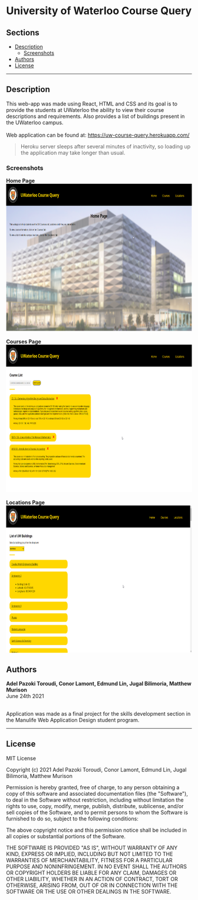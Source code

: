 # University of Waterloo Course Query

## Sections

- [Description](#description)
  - [Screenshots](#screenshots)
- [Authors](#authors)
- [License](#license)

---

## Description

This web-app was made using React, HTML and CSS and its goal is to provide the students at UWaterloo the ability to view their course descriptions and requirements. Also provides a list of buildings present in the UWaterloo campus.
<br>
<br>
Web application can be found at: https://uw-course-query.herokuapp.com/

> Heroku server sleeps after several minutes of inactivity, so loading up the application may take longer than usual.

### Screenshots

**Home Page**
<br>
<img src="screenshots\home.png" height=400>
<br>
<br>
**Courses Page**
<br>
<img src="screenshots\courses.png" height=400>
<br>
<br>
**Locations Page**
<br>
<img src="screenshots\locations.png" height=400>

## Authors

**Adel Pazoki Toroudi, Conor Lamont, Edmund Lin, Jugal Bilimoria, Matthew Murison**
<br />June 24th 2021

<br />Application was made as a final project for the skills development section in the Manulife Web Application Design student program.

---

## License

MIT License

Copyright (c) 2021 Adel Pazoki Toroudi, Conor Lamont, Edmund Lin, Jugal Bilimoria, Matthew Murison

Permission is hereby granted, free of charge, to any person obtaining a copy
of this software and associated documentation files (the "Software"), to deal
in the Software without restriction, including without limitation the rights
to use, copy, modify, merge, publish, distribute, sublicense, and/or sell
copies of the Software, and to permit persons to whom the Software is
furnished to do so, subject to the following conditions:

The above copyright notice and this permission notice shall be included in all
copies or substantial portions of the Software.

THE SOFTWARE IS PROVIDED "AS IS", WITHOUT WARRANTY OF ANY KIND, EXPRESS OR
IMPLIED, INCLUDING BUT NOT LIMITED TO THE WARRANTIES OF MERCHANTABILITY,
FITNESS FOR A PARTICULAR PURPOSE AND NONINFRINGEMENT. IN NO EVENT SHALL THE
AUTHORS OR COPYRIGHT HOLDERS BE LIABLE FOR ANY CLAIM, DAMAGES OR OTHER
LIABILITY, WHETHER IN AN ACTION OF CONTRACT, TORT OR OTHERWISE, ARISING FROM,
OUT OF OR IN CONNECTION WITH THE SOFTWARE OR THE USE OR OTHER DEALINGS IN THE
SOFTWARE.
